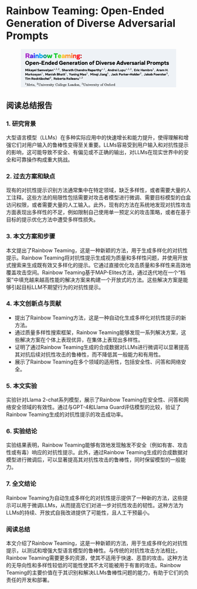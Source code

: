 # Rainbow Teaming: Open-Ended Generation of Diverse Adversarial Prompts

<figure><img src="../.gitbook/assets/image (8) (1) (1) (1) (1) (1) (1) (1) (1) (1) (1).png" alt=""><figcaption></figcaption></figure>

## 阅读总结报告

### 1. 研究背景

大型语言模型（LLMs）在多种实际应用中的快速增长和能力提升，使得理解和增强它们对用户输入的鲁棒性变得至关重要。LLMs容易受到用户输入和对抗性提示的影响，这可能导致不安全、有偏见或不正确的输出，对LLMs在现实世界中的安全和可靠操作构成重大挑战。

### 2. 过去方案和缺点

现有的对抗性提示识别方法通常集中在特定领域，缺乏多样性，或者需要大量的人工注释。这些方法的局限性包括需要对攻击者模型进行微调、需要目标模型的白盒访问权限，或者需要大量的人工输入。此外，现有的方法在系统地发现对抗性攻击方面表现出多样性的不足，例如限制自己使用单一预定义的攻击策略，或者在基于目标的提示优化方法中遭受多样性损失。

### 3. 本文方案和步骤

本文提出了Rainbow Teaming，这是一种新颖的方法，用于生成多样化的对抗性提示。Rainbow Teaming将对抗性提示生成视为质量和多样性问题，并使用开放式搜索来生成既有效又多样化的提示。它通过直接优化攻击质量和多样性来高效地覆盖攻击空间。Rainbow Teaming基于MAP-Elites方法，通过迭代地在一个“档案”中填充越来越高性能的解决方案来构建一个开放式的方法。这些解决方案是能够引起目标LLM不期望行为的对抗性提示。

### 4. 本文创新点与贡献

* 提出了Rainbow Teaming方法，这是一种自动化生成多样化对抗性提示的新方法。
* 通过质量多样性搜索框架，Rainbow Teaming能够发现一系列解决方案，这些解决方案在个体上表现优异，在集体上表现出多样性。
* 证明了通过Rainbow Teaming生成的合成数据对LLMs进行微调可以显著提高其对抗后续对抗性攻击的鲁棒性，而不降低其一般能力和有用性。
* 展示了Rainbow Teaming在多个领域的适用性，包括安全性、问答和网络安全。

### 5. 本文实验

实验针对Llama 2-chat系列模型，展示了Rainbow Teaming在安全性、问答和网络安全领域的有效性。通过与GPT-4和Llama Guard评估模型的比较，验证了Rainbow Teaming生成的对抗性提示的攻击成功率。

### 6. 实验结论

实验结果表明，Rainbow Teaming能够有效地发现触发不安全（例如有害、攻击性或有毒）响应的对抗性提示。此外，通过Rainbow Teaming生成的合成数据对模型进行微调后，可以显著提高其对抗性攻击的鲁棒性，同时保留模型的一般能力。

### 7. 全文结论

Rainbow Teaming为自动生成多样化的对抗性提示提供了一种新的方法，这些提示可以用于微调LLMs，从而提高它们对进一步对抗性攻击的韧性。这种方法为LLMs的持续、开放式自我改进提供了可能性，且人工干预最小。

### 阅读总结

本文介绍了Rainbow Teaming，这是一种新颖的方法，用于生成多样化的对抗性提示，以测试和增强大型语言模型的鲁棒性。与传统的对抗性攻击方法相比，Rainbow Teaming需要更多的资源，使其不适用于快速、恶意的攻击。这种方法的无导向性和多样性较低的可能性使其不太可能被用于有害的攻击。Rainbow Teaming的主要价值在于其识别和解决LLMs鲁棒性问题的能力，有助于它们的负责任的开发和部署。
